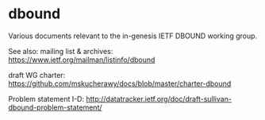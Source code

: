 dbound
======

Various documents relevant to the in-genesis IETF DBOUND working group. 

See also: 
  mailing list & archives: https://www.ietf.org/mailman/listinfo/dbound
  
  draft WG charter: https://github.com/mskucherawy/docs/blob/master/charter-dbound
  
  Problem statement I-D: http://datatracker.ietf.org/doc/draft-sullivan-dbound-problem-statement/
  
  
